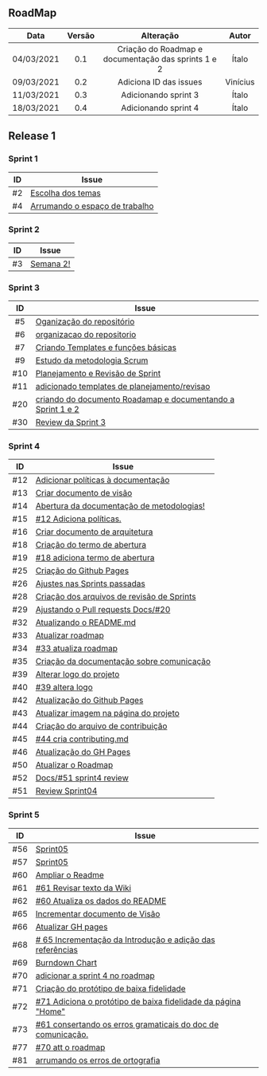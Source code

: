 ## RoadMap

|Data|Versão|Alteração|Autor|
|:-:|:-:|:-:|:-:|
| 04/03/2021 |   0.1  | Criação do Roadmap e documentação das sprints 1 e 2 | Ítalo|
| 09/03/2021 | 0.2 | Adiciona ID das issues | Vinícius |
| 11/03/2021 | 0.3 | Adicionando sprint 3 |Ítalo |
| 18/03/2021 | 0.4 | Adicionando sprint 4 |Ítalo |


## Release 1

### Sprint 1
| ID | Issue |
|:--:| ------- | 
| #2 |[Escolha dos temas](https://github.com/fga-eps-mds/MDS-2020-2-G9/issues/2) 
| #4 |[Arrumando o espaço de trabalho ](https://github.com/fga-eps-mds/MDS-2020-2-G9/issues/4)

### Sprint 2
| ID | Issue |
|:--:| ------- | 
| #3 |[Semana 2!](https://github.com/fga-eps-mds/MDS-2020-2-G9/issues/3)

### Sprint 3
| ID | Issue |
|:--:| ------- | 
| #5 |[Oganização do repositório](https://github.com/fga-eps-mds/MDS-2020-2-G9/issues/5)
| #6 |[organizacao do repositorio](https://github.com/fga-eps-mds/MDS-2020-2-G9/pull/6)
| #7 |[Criando Templates e funções básicas](https://github.com/fga-eps-mds/MDS-2020-2-G9/issues/7)
| #9 |[Estudo da metodologia Scrum](https://github.com/fga-eps-mds/MDS-2020-2-G9/issues/9)
| #10 |[Planejamento e Revisão de Sprint](https://github.com/fga-eps-mds/MDS-2020-2-G9/issues/10)
| #11 |[adicionado templates de planejamento/revisao](https://github.com/fga-eps-mds/MDS-2020-2-G9/pull/11)
| #20 |[criando do documento Roadamap e documentando a Sprint 1 e 2 ](https://github.com/fga-eps-mds/MDS-2020-2-G9/issues/20)
| #30 |[Review da Sprint 3](https://github.com/fga-eps-mds/MDS-2020-2-G9/pull/30)

### Sprint 4
| ID | Issue |
|:--:| ------- | 
| #12 |[Adicionar políticas à documentação](https://github.com/fga-eps-mds/MDS-2020-2-G9/issues/12)
| #13 |[Criar documento de visão](https://github.com/fga-eps-mds/MDS-2020-2-G9/issues/13)
| #14 |[Abertura da documentação de metodologias!](https://github.com/fga-eps-mds/MDS-2020-2-G9/issues/14)
| #15 |[#12 Adiciona políticas.](https://github.com/fga-eps-mds/MDS-2020-2-G9/pull/15)
| #16 |[Criar documento de arquitetura](https://github.com/fga-eps-mds/MDS-2020-2-G9/issues/16)
| #18 |[Criação do termo de abertura](https://github.com/fga-eps-mds/MDS-2020-2-G9/issues/18)
| #19 |[#18 adiciona termo de abertura ](https://github.com/fga-eps-mds/MDS-2020-2-G9/pull/19)
| #25 |[Criação do Github Pages](https://github.com/fga-eps-mds/MDS-2020-2-G9/issues/25)
| #26 |[Ajustes nas Sprints passadas ](https://github.com/fga-eps-mds/MDS-2020-2-G9/issues/26)
| #28 |[Criação dos arquivos de revisão de Sprints ](https://github.com/fga-eps-mds/MDS-2020-2-G9/issues/28)
| #29 |[Ajustando o Pull requests Docs/#20](https://github.com/fga-eps-mds/MDS-2020-2-G9/issues/29)
| #32 |[Atualizando o README.md ](https://github.com/fga-eps-mds/MDS-2020-2-G9/issues/32)
| #33 |[Atualizar roadmap](https://github.com/fga-eps-mds/MDS-2020-2-G9/issues/33)
| #34 |[#33 atualiza roadmap ](https://github.com/fga-eps-mds/MDS-2020-2-G9/pull/34)
| #35 |[Criação da documentação sobre comunicação](https://github.com/fga-eps-mds/MDS-2020-2-G9/issues/35)
| #39 |[Alterar logo do projeto](https://github.com/fga-eps-mds/MDS-2020-2-G9/issues/39)
| #40 |[#39 altera logo ](https://github.com/fga-eps-mds/MDS-2020-2-G9/pull/40)
| #42 |[Atualização do Github Pages](https://github.com/fga-eps-mds/MDS-2020-2-G9/issues/42)
| #43 |[Atualizar imagem na página do projeto](https://github.com/fga-eps-mds/MDS-2020-2-G9/issues/28)
| #44 |[Criação do arquivo de contribuição](https://github.com/fga-eps-mds/MDS-2020-2-G9/issues/44)
| #45 |[#44 cria contributing.md ](https://github.com/fga-eps-mds/MDS-2020-2-G9/pull/45)
| #46 |[Atualização do GH Pages ](https://github.com/fga-eps-mds/MDS-2020-2-G9/issues/46)
| #50 |[Atualizar o Roadmap](https://github.com/fga-eps-mds/MDS-2020-2-G9/issues/50)
| #52 |[Docs/#51 sprint4 review ](https://github.com/fga-eps-mds/MDS-2020-2-G9/pull/52)
| #51 |[Review Sprint04](https://github.com/fga-eps-mds/MDS-2020-2-G9/issues/51)

### Sprint 5
| ID | Issue |
|:--:| ------- | 
| #56 |[Sprint05](https://github.com/fga-eps-mds/MDS-2020-2-G9/issues/56)
| #57 |[Sprint05](https://github.com/fga-eps-mds/MDS-2020-2-G9/issues/57)
| #60 |[Ampliar o Readme](https://github.com/fga-eps-mds/MDS-2020-2-G9/issues/60)
| #61 |[#61 Revisar texto da Wiki](https://github.com/fga-eps-mds/MDS-2020-2-G9/issues/61)
| #62 |[#60 Atualiza os dados do README](https://github.com/fga-eps-mds/MDS-2020-2-G9/pull/62)
| #65 |[Incrementar documento de Visão ](https://github.com/fga-eps-mds/MDS-2020-2-G9/issues/65)
| #66 |[Atualizar GH pages](https://github.com/fga-eps-mds/MDS-2020-2-G9/issues/66)
| #68 |[# 65 Incrementação da Introdução e adição das referências](https://github.com/fga-eps-mds/MDS-2020-2-G9/pull/68)
| #69 |[Burndown Chart](https://github.com/fga-eps-mds/MDS-2020-2-G9/issues/69)
| #70 |[adicionar a sprint 4 no roadmap](https://github.com/fga-eps-mds/MDS-2020-2-G9/issues/70)
| #71 |[Criação do protótipo de baixa fidelidade](https://github.com/fga-eps-mds/MDS-2020-2-G9/issues/71)
| #72 |[#71 Adiciona o protótipo de baixa fidelidade da página "Home"](https://github.com/fga-eps-mds/MDS-2020-2-G9/pull/72)
| #73 |[#61 consertando os erros gramaticais do doc de comunicação.](https://github.com/fga-eps-mds/MDS-2020-2-G9/pull/73)
| #77 |[#70 att o roadmap ](https://github.com/fga-eps-mds/MDS-2020-2-G9/pull/77)
| #81 |[arrumando os erros de ortografia](https://github.com/fga-eps-mds/MDS-2020-2-G9/pull/81)

